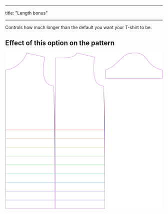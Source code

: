 - - -
title: "Length bonus"
- - -

Controls how much longer than the default you want your T-shirt to be.

## Effect of this option on the pattern

![This image shows the effect of this option by superimposing several variants that have a different value for this option](teagan_lengthbonus_sample.svg "Effect of this option on the pattern")
